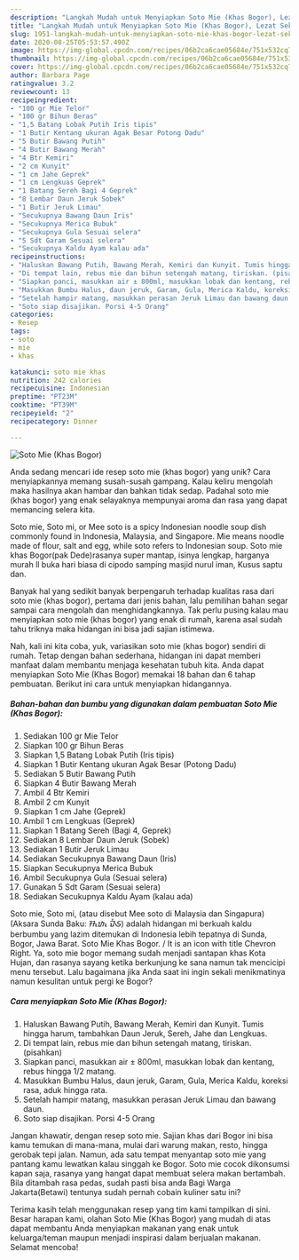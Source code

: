 ```yaml
---
description: "Langkah Mudah untuk Menyiapkan Soto Mie (Khas Bogor), Lezat Sekali"
title: "Langkah Mudah untuk Menyiapkan Soto Mie (Khas Bogor), Lezat Sekali"
slug: 1951-langkah-mudah-untuk-menyiapkan-soto-mie-khas-bogor-lezat-sekali
date: 2020-08-25T05:53:57.490Z
image: https://img-global.cpcdn.com/recipes/06b2ca6cae05684e/751x532cq70/soto-mie-khas-bogor-foto-resep-utama.jpg
thumbnail: https://img-global.cpcdn.com/recipes/06b2ca6cae05684e/751x532cq70/soto-mie-khas-bogor-foto-resep-utama.jpg
cover: https://img-global.cpcdn.com/recipes/06b2ca6cae05684e/751x532cq70/soto-mie-khas-bogor-foto-resep-utama.jpg
author: Barbara Page
ratingvalue: 3.2
reviewcount: 13
recipeingredient:
- "100 gr Mie Telor"
- "100 gr Bihun Beras"
- "1,5 Batang Lobak Putih Iris tipis"
- "1 Butir Kentang ukuran Agak Besar Potong Dadu"
- "5 Butir Bawang Putih"
- "4 Butir Bawang Merah"
- "4 Btr Kemiri"
- "2 cm Kunyit"
- "1 cm Jahe Geprek"
- "1 cm Lengkuas Geprek"
- "1 Batang Sereh Bagi 4 Geprek"
- "8 Lembar Daun Jeruk Sobek"
- "1 Butir Jeruk Limau"
- "Secukupnya Bawang Daun Iris"
- "Secukupnya Merica Bubuk"
- "Secukupnya Gula Sesuai selera"
- "5 Sdt Garam Sesuai selera"
- "Secukupnya Kaldu Ayam kalau ada"
recipeinstructions:
- "Haluskan Bawang Putih, Bawang Merah, Kemiri dan Kunyit. Tumis hingga harum, tambahkan Daun Jeruk, Sereh, Jahe dan Lengkuas."
- "Di tempat lain, rebus mie dan bihun setengah matang, tiriskan. (pisahkan)"
- "Siapkan panci, masukkan air ± 800ml, masukkan lobak dan kentang, rebus hingga 1/2 matang."
- "Masukkan Bumbu Halus, daun jeruk, Garam, Gula, Merica Kaldu, koreksi rasa, aduk hingga rata."
- "Setelah hampir matang, masukkan perasan Jeruk Limau dan bawang daun."
- "Soto siap disajikan. Porsi 4-5 Orang"
categories:
- Resep
tags:
- soto
- mie
- khas

katakunci: soto mie khas 
nutrition: 242 calories
recipecuisine: Indonesian
preptime: "PT23M"
cooktime: "PT39M"
recipeyield: "2"
recipecategory: Dinner

---
```



![Soto Mie (Khas Bogor)](https://img-global.cpcdn.com/recipes/06b2ca6cae05684e/751x532cq70/soto-mie-khas-bogor-foto-resep-utama.jpg)

Anda sedang mencari ide resep soto mie (khas bogor) yang unik? Cara menyiapkannya memang susah-susah gampang. Kalau keliru mengolah maka hasilnya akan hambar dan bahkan tidak sedap. Padahal soto mie (khas bogor) yang enak selayaknya mempunyai aroma dan rasa yang dapat memancing selera kita.

Soto mie, Soto mi, or Mee soto is a spicy Indonesian noodle soup dish commonly found in Indonesia, Malaysia, and Singapore. Mie means noodle made of flour, salt and egg, while soto refers to Indonesian soup. Soto mie khas Bogor(pak Dede)rasanya super mantap, isinya lengkap, harganya murah ll buka hari biasa di cipodo samping masjid nurul iman, Kusus saptu dan.

Banyak hal yang sedikit banyak berpengaruh terhadap kualitas rasa dari soto mie (khas bogor), pertama dari jenis bahan, lalu pemilihan bahan segar sampai cara mengolah dan menghidangkannya. Tak perlu pusing kalau mau menyiapkan soto mie (khas bogor) yang enak di rumah, karena asal sudah tahu triknya maka hidangan ini bisa jadi sajian istimewa.


Nah, kali ini kita coba, yuk, variasikan soto mie (khas bogor) sendiri di rumah. Tetap dengan bahan sederhana, hidangan ini dapat memberi manfaat dalam membantu menjaga kesehatan tubuh kita. Anda dapat menyiapkan Soto Mie (Khas Bogor) memakai 18 bahan dan 6 tahap pembuatan. Berikut ini cara untuk menyiapkan hidangannya.

<!--inarticleads1-->

##### Bahan-bahan dan bumbu yang digunakan dalam pembuatan Soto Mie (Khas Bogor):

1. Sediakan 100 gr Mie Telor
1. Siapkan 100 gr Bihun Beras
1. Siapkan 1,5 Batang Lobak Putih (Iris tipis)
1. Siapkan 1 Butir Kentang ukuran Agak Besar (Potong Dadu)
1. Sediakan 5 Butir Bawang Putih
1. Siapkan 4 Butir Bawang Merah
1. Ambil 4 Btr Kemiri
1. Ambil 2 cm Kunyit
1. Siapkan 1 cm Jahe (Geprek)
1. Ambil 1 cm Lengkuas (Geprek)
1. Siapkan 1 Batang Sereh (Bagi 4, Geprek)
1. Sediakan 8 Lembar Daun Jeruk (Sobek)
1. Sediakan 1 Butir Jeruk Limau
1. Sediakan Secukupnya Bawang Daun (Iris)
1. Siapkan Secukupnya Merica Bubuk
1. Ambil Secukupnya Gula (Sesuai selera)
1. Gunakan 5 Sdt Garam (Sesuai selera)
1. Sediakan Secukupnya Kaldu Ayam (kalau ada)


Soto mie, Soto mi, (atau disebut Mee soto di Malaysia dan Singapura) (Aksara Sunda Baku: ᮞᮧᮒᮧ ᮙᮤᮈ) adalah hidangan mi berkuah kaldu berbumbu yang lazim ditemukan di Indonesia lebih tepatnya di Sunda, Bogor, Jawa Barat. Soto Mie Khas Bogor. / It is an icon with title Chevron Right. Ya, soto mie bogor memang sudah menjadi santapan khas Kota Hujan, dan rasanya sayang ketika berkunjung ke sana namun tak mencicipi menu tersebut. Lalu bagaimana jika Anda saat ini ingin sekali menikmatinya namun kesulitan untuk pergi ke Bogor? 

<!--inarticleads2-->

##### Cara menyiapkan Soto Mie (Khas Bogor):

1. Haluskan Bawang Putih, Bawang Merah, Kemiri dan Kunyit. Tumis hingga harum, tambahkan Daun Jeruk, Sereh, Jahe dan Lengkuas.
1. Di tempat lain, rebus mie dan bihun setengah matang, tiriskan. (pisahkan)
1. Siapkan panci, masukkan air ± 800ml, masukkan lobak dan kentang, rebus hingga 1/2 matang.
1. Masukkan Bumbu Halus, daun jeruk, Garam, Gula, Merica Kaldu, koreksi rasa, aduk hingga rata.
1. Setelah hampir matang, masukkan perasan Jeruk Limau dan bawang daun.
1. Soto siap disajikan. Porsi 4-5 Orang


Jangan khawatir, dengan resep soto mie. Sajian khas dari Bogor ini bisa kamu temukan di mana-mana, mulai dari warung makan, resto, hingga gerobak tepi jalan. Namun, ada satu tempat menyantap soto mie yang pantang kamu lewatkan kalau singgah ke Bogor. Soto mie cocok dikonsumsi kapan saja, rasanya yang hangat dapat membuat selera makan bertambah. Bila ditambah rasa pedas, sudah pasti bisa anda Bagi Warga Jakarta(Betawi) tentunya sudah pernah cobain kuliner satu ini? 

Terima kasih telah menggunakan resep yang tim kami tampilkan di sini. Besar harapan kami, olahan Soto Mie (Khas Bogor) yang mudah di atas dapat membantu Anda menyiapkan makanan yang enak untuk keluarga/teman maupun menjadi inspirasi dalam berjualan makanan. Selamat mencoba!
